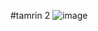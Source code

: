 #tamrin 2
![image](https://github.com/Sadrakhtarshenas/python/assets/140339193/f5d29aa9-5a72-4a8c-ab8d-b17218c065f9)

